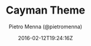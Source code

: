 ---
title: "Cayman Theme"
github: https://github.com/pietromenna/jekyll-cayman-theme
demo: http://jasonlong.github.io/cayman-theme/
author: Pietro Menna (@pietromenna)

ssg:
  - Jekyll
cms:
  - No Cms
date: 2016-02-12T19:24:16Z
github_branch: master
description: "A Jekyll theme for the responsive theme for GitHub Pages http://jasonlong.github.io/cayman-theme/"
---